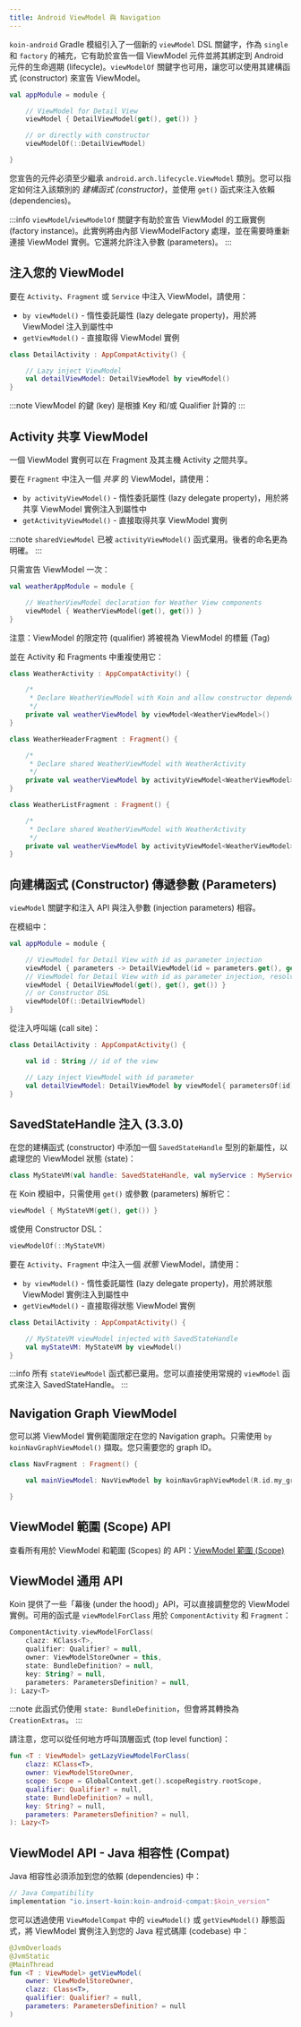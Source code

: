 ```yaml
---
title: Android ViewModel 與 Navigation
---
```


`koin-android` Gradle 模組引入了一個新的 `viewModel` DSL 關鍵字，作為 `single` 和 `factory` 的補充，它有助於宣告一個 ViewModel 元件並將其綁定到 Android 元件的生命週期 (lifecycle)。`viewModelOf` 關鍵字也可用，讓您可以使用其建構函式 (constructor) 來宣告 ViewModel。

```kotlin
val appModule = module {

    // ViewModel for Detail View
    viewModel { DetailViewModel(get(), get()) }

    // or directly with constructor
    viewModelOf(::DetailViewModel)

}
```

您宣告的元件必須至少繼承 `android.arch.lifecycle.ViewModel` 類別。您可以指定如何注入該類別的 *建構函式 (constructor)*，並使用 `get()` 函式來注入依賴 (dependencies)。

:::info
`viewModel`/`viewModelOf` 關鍵字有助於宣告 ViewModel 的工廠實例 (factory instance)。此實例將由內部 ViewModelFactory 處理，並在需要時重新連接 ViewModel 實例。它還將允許注入參數 (parameters)。
:::

## 注入您的 ViewModel

要在 `Activity`、`Fragment` 或 `Service` 中注入 ViewModel，請使用：

*   `by viewModel()` - 惰性委託屬性 (lazy delegate property)，用於將 ViewModel 注入到屬性中
*   `getViewModel()` - 直接取得 ViewModel 實例

```kotlin
class DetailActivity : AppCompatActivity() {

    // Lazy inject ViewModel
    val detailViewModel: DetailViewModel by viewModel()
}
```

:::note
ViewModel 的鍵 (key) 是根據 Key 和/或 Qualifier 計算的
:::

## Activity 共享 ViewModel

一個 ViewModel 實例可以在 Fragment 及其主機 Activity 之間共享。

要在 `Fragment` 中注入一個 *共享* 的 ViewModel，請使用：

*   `by activityViewModel()` - 惰性委託屬性 (lazy delegate property)，用於將共享 ViewModel 實例注入到屬性中
*   `getActivityViewModel()` - 直接取得共享 ViewModel 實例

:::note
`sharedViewModel` 已被 `activityViewModel()` 函式棄用。後者的命名更為明確。
:::

只需宣告 ViewModel 一次：

```kotlin
val weatherAppModule = module {

    // WeatherViewModel declaration for Weather View components
    viewModel { WeatherViewModel(get(), get()) }
}
```

注意：ViewModel 的限定符 (qualifier) 將被視為 ViewModel 的標籤 (Tag)

並在 Activity 和 Fragments 中重複使用它：

```kotlin
class WeatherActivity : AppCompatActivity() {

    /*
     * Declare WeatherViewModel with Koin and allow constructor dependency injection
     */
    private val weatherViewModel by viewModel<WeatherViewModel>()
}

class WeatherHeaderFragment : Fragment() {

    /*
     * Declare shared WeatherViewModel with WeatherActivity
     */
    private val weatherViewModel by activityViewModel<WeatherViewModel>()
}

class WeatherListFragment : Fragment() {

    /*
     * Declare shared WeatherViewModel with WeatherActivity
     */
    private val weatherViewModel by activityViewModel<WeatherViewModel>()
}
```

## 向建構函式 (Constructor) 傳遞參數 (Parameters)

`viewModel` 關鍵字和注入 API 與注入參數 (injection parameters) 相容。

在模組中：

```kotlin
val appModule = module {

    // ViewModel for Detail View with id as parameter injection
    viewModel { parameters -> DetailViewModel(id = parameters.get(), get(), get()) }
    // ViewModel for Detail View with id as parameter injection, resolved from graph
    viewModel { DetailViewModel(get(), get(), get()) }
    // or Constructor DSL
    viewModelOf(::DetailViewModel)
}
```

從注入呼叫端 (call site)：

```kotlin
class DetailActivity : AppCompatActivity() {

    val id : String // id of the view

    // Lazy inject ViewModel with id parameter
    val detailViewModel: DetailViewModel by viewModel{ parametersOf(id)}
}
```

## SavedStateHandle 注入 (3.3.0)

在您的建構函式 (constructor) 中添加一個 `SavedStateHandle` 型別的新屬性，以處理您的 ViewModel 狀態 (state)：

```kotlin
class MyStateVM(val handle: SavedStateHandle, val myService : MyService) : ViewModel()
```

在 Koin 模組中，只需使用 `get()` 或參數 (parameters) 解析它：

```kotlin
viewModel { MyStateVM(get(), get()) }
```

或使用 Constructor DSL：

```kotlin
viewModelOf(::MyStateVM)
```

要在 `Activity`、`Fragment` 中注入一個 *狀態* ViewModel，請使用：

*   `by viewModel()` - 惰性委託屬性 (lazy delegate property)，用於將狀態 ViewModel 實例注入到屬性中
*   `getViewModel()` - 直接取得狀態 ViewModel 實例

```kotlin
class DetailActivity : AppCompatActivity() {

    // MyStateVM viewModel injected with SavedStateHandle
    val myStateVM: MyStateVM by viewModel()
}
```

:::info
所有 `stateViewModel` 函式都已棄用。您可以直接使用常規的 `viewModel` 函式來注入 SavedStateHandle。
:::

## Navigation Graph ViewModel

您可以將 ViewModel 實例範圍限定在您的 Navigation graph。只需使用 `by koinNavGraphViewModel()` 擷取。您只需要您的 graph ID。

```kotlin
class NavFragment : Fragment() {

    val mainViewModel: NavViewModel by koinNavGraphViewModel(R.id.my_graph)

}
```

## ViewModel 範圍 (Scope) API

查看所有用於 ViewModel 和範圍 (Scopes) 的 API：[ViewModel 範圍 (Scope)](/docs/reference/koin-android/scope.md#viewmodel-scope-since-354)

## ViewModel 通用 API

Koin 提供了一些「幕後 (under the hood)」API，可以直接調整您的 ViewModel 實例。可用的函式是 `viewModelForClass` 用於 `ComponentActivity` 和 `Fragment`：

```kotlin
ComponentActivity.viewModelForClass(
    clazz: KClass<T>,
    qualifier: Qualifier? = null,
    owner: ViewModelStoreOwner = this,
    state: BundleDefinition? = null,
    key: String? = null,
    parameters: ParametersDefinition? = null,
): Lazy<T>
```

:::note
此函式仍使用 `state: BundleDefinition`，但會將其轉換為 `CreationExtras`。
:::

請注意，您可以從任何地方呼叫頂層函式 (top level function)：

```kotlin
fun <T : ViewModel> getLazyViewModelForClass(
    clazz: KClass<T>,
    owner: ViewModelStoreOwner,
    scope: Scope = GlobalContext.get().scopeRegistry.rootScope,
    qualifier: Qualifier? = null,
    state: BundleDefinition? = null,
    key: String? = null,
    parameters: ParametersDefinition? = null,
): Lazy<T>
```

## ViewModel API - Java 相容性 (Compat) 

Java 相容性必須添加到您的依賴 (dependencies) 中：

```groovy
// Java Compatibility
implementation "io.insert-koin:koin-android-compat:$koin_version"
```

您可以透過使用 `ViewModelCompat` 中的 `viewModel()` 或 `getViewModel()` 靜態函式，將 ViewModel 實例注入到您的 Java 程式碼庫 (codebase) 中：

```kotlin
@JvmOverloads
@JvmStatic
@MainThread
fun <T : ViewModel> getViewModel(
    owner: ViewModelStoreOwner,
    clazz: Class<T>,
    qualifier: Qualifier? = null,
    parameters: ParametersDefinition? = null
)
```